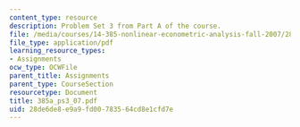 ```yaml
---
content_type: resource
description: Problem Set 3 from Part A of the course.
file: /media/courses/14-385-nonlinear-econometric-analysis-fall-2007/28de6de8e9a9fd00783564cd8e1cfd7e_385a_ps3_07.pdf
file_type: application/pdf
learning_resource_types:
- Assignments
ocw_type: OCWFile
parent_title: Assignments
parent_type: CourseSection
resourcetype: Document
title: 385a_ps3_07.pdf
uid: 28de6de8-e9a9-fd00-7835-64cd8e1cfd7e
---
```

